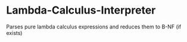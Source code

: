 # Lambda-Calculus-Interpreter
Parses pure lambda calculus expressions and reduces them to B-NF (if exists)
